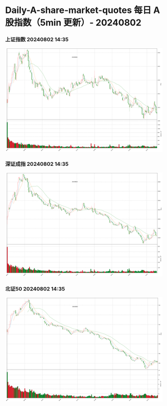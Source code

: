 
# Daily-A-share-market-quotes 每日 A 股指数（5min 更新）- 20240802

### 上证指数 20240802 14:35
![](./fig/2024/8/20240802-sh000001.png)

### 深证成指 20240802 14:35
![](./fig/2024/8/20240802-sz399001.png)

### 北证50 20240802 14:35
![](./fig/2024/8/20240802-bj899050.png)

